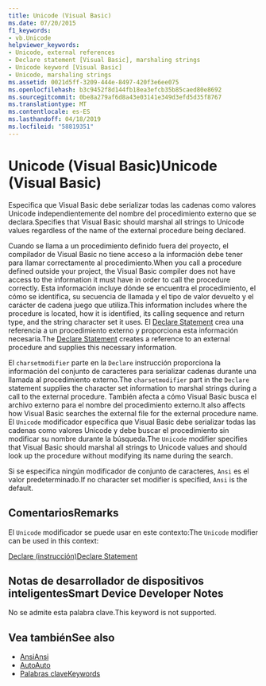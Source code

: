 ```yaml
---
title: Unicode (Visual Basic)
ms.date: 07/20/2015
f1_keywords:
- vb.Unicode
helpviewer_keywords:
- Unicode, external references
- Declare statement [Visual Basic], marshaling strings
- Unicode keyword [Visual Basic]
- Unicode, marshaling strings
ms.assetid: 0021d5ff-3209-444e-8497-420f3e6ee075
ms.openlocfilehash: b3c9452f8d144fb18ea3efcb35b85caed80e8692
ms.sourcegitcommit: 0be8a279af6d8a43e03141e349d3efd5d35f8767
ms.translationtype: MT
ms.contentlocale: es-ES
ms.lasthandoff: 04/18/2019
ms.locfileid: "58819351"
---
```

# <a name="unicode-visual-basic"></a><span data-ttu-id="4a8f8-102">Unicode (Visual Basic)</span><span class="sxs-lookup"><span data-stu-id="4a8f8-102">Unicode (Visual Basic)</span></span>
<span data-ttu-id="4a8f8-103">Especifica que Visual Basic debe serializar todas las cadenas como valores Unicode independientemente del nombre del procedimiento externo que se declara.</span><span class="sxs-lookup"><span data-stu-id="4a8f8-103">Specifies that Visual Basic should marshal all strings to Unicode values regardless of the name of the external procedure being declared.</span></span>  
  
 <span data-ttu-id="4a8f8-104">Cuando se llama a un procedimiento definido fuera del proyecto, el compilador de Visual Basic no tiene acceso a la información debe tener para llamar correctamente al procedimiento.</span><span class="sxs-lookup"><span data-stu-id="4a8f8-104">When you call a procedure defined outside your project, the Visual Basic compiler does not have access to the information it must have in order to call the procedure correctly.</span></span> <span data-ttu-id="4a8f8-105">Esta información incluye dónde se encuentra el procedimiento, el cómo se identifica, su secuencia de llamada y el tipo de valor devuelto y el carácter de cadena juego que utiliza.</span><span class="sxs-lookup"><span data-stu-id="4a8f8-105">This information includes where the procedure is located, how it is identified, its calling sequence and return type, and the string character set it uses.</span></span> <span data-ttu-id="4a8f8-106">El [Declare Statement](../../../visual-basic/language-reference/statements/declare-statement.md) crea una referencia a un procedimiento externo y proporciona esta información necesaria.</span><span class="sxs-lookup"><span data-stu-id="4a8f8-106">The [Declare Statement](../../../visual-basic/language-reference/statements/declare-statement.md) creates a reference to an external procedure and supplies this necessary information.</span></span>  
  
 <span data-ttu-id="4a8f8-107">El `charsetmodifier` parte en la `Declare` instrucción proporciona la información del conjunto de caracteres para serializar cadenas durante una llamada al procedimiento externo.</span><span class="sxs-lookup"><span data-stu-id="4a8f8-107">The `charsetmodifier` part in the `Declare` statement supplies the character set information to marshal strings during a call to the external procedure.</span></span> <span data-ttu-id="4a8f8-108">También afecta a cómo Visual Basic busca el archivo externo para el nombre del procedimiento externo.</span><span class="sxs-lookup"><span data-stu-id="4a8f8-108">It also affects how Visual Basic searches the external file for the external procedure name.</span></span> <span data-ttu-id="4a8f8-109">El `Unicode` modificador especifica que Visual Basic debe serializar todas las cadenas como valores Unicode y debe buscar el procedimiento sin modificar su nombre durante la búsqueda.</span><span class="sxs-lookup"><span data-stu-id="4a8f8-109">The `Unicode` modifier specifies that Visual Basic should marshal all strings to Unicode values and should look up the procedure without modifying its name during the search.</span></span>  
  
 <span data-ttu-id="4a8f8-110">Si se especifica ningún modificador de conjunto de caracteres, `Ansi` es el valor predeterminado.</span><span class="sxs-lookup"><span data-stu-id="4a8f8-110">If no character set modifier is specified, `Ansi` is the default.</span></span>  
  
## <a name="remarks"></a><span data-ttu-id="4a8f8-111">Comentarios</span><span class="sxs-lookup"><span data-stu-id="4a8f8-111">Remarks</span></span>  
 <span data-ttu-id="4a8f8-112">El `Unicode` modificador se puede usar en este contexto:</span><span class="sxs-lookup"><span data-stu-id="4a8f8-112">The `Unicode` modifier can be used in this context:</span></span>  
  
 [<span data-ttu-id="4a8f8-113">Declare (instrucción)</span><span class="sxs-lookup"><span data-stu-id="4a8f8-113">Declare Statement</span></span>](../../../visual-basic/language-reference/statements/declare-statement.md)  
  
## <a name="smart-device-developer-notes"></a><span data-ttu-id="4a8f8-114">Notas de desarrollador de dispositivos inteligentes</span><span class="sxs-lookup"><span data-stu-id="4a8f8-114">Smart Device Developer Notes</span></span>  
 <span data-ttu-id="4a8f8-115">No se admite esta palabra clave.</span><span class="sxs-lookup"><span data-stu-id="4a8f8-115">This keyword is not supported.</span></span>  
  
## <a name="see-also"></a><span data-ttu-id="4a8f8-116">Vea también</span><span class="sxs-lookup"><span data-stu-id="4a8f8-116">See also</span></span>

- [<span data-ttu-id="4a8f8-117">Ansi</span><span class="sxs-lookup"><span data-stu-id="4a8f8-117">Ansi</span></span>](../../../visual-basic/language-reference/modifiers/ansi.md)
- [<span data-ttu-id="4a8f8-118">Auto</span><span class="sxs-lookup"><span data-stu-id="4a8f8-118">Auto</span></span>](../../../visual-basic/language-reference/modifiers/auto.md)
- [<span data-ttu-id="4a8f8-119">Palabras clave</span><span class="sxs-lookup"><span data-stu-id="4a8f8-119">Keywords</span></span>](../../../visual-basic/language-reference/keywords/index.md)
